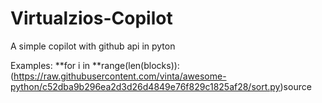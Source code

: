 # Virtualzios-Copilot
A simple copilot with github api in pyton

Examples:
  **for i in **range(len(blocks)): (https://raw.githubusercontent.com/vinta/awesome-python/c52dba9b296ea2d3d26d4849e76f829c1825af28/sort.py)source
